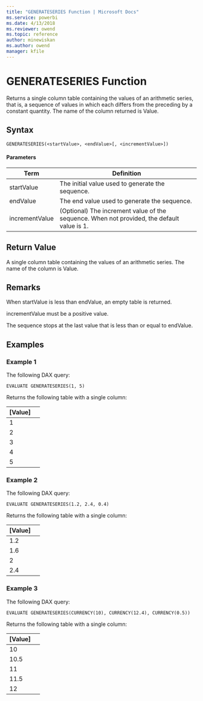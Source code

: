 ```yaml
---
title: "GENERATESERIES Function | Microsoft Docs"
ms.service: powerbi
ms.date: 4/13/2018
ms.reviewer: owend
ms.topic: reference
author: minewiskan
ms.author: owend
manager: kfile
---
```

# GENERATESERIES Function
Returns a single column table containing the values of an arithmetic series, that is, a sequence of values in which each differs from the preceding by a constant quantity. The name of the column returned is Value.  
  
## Syntax  
  
```  
GENERATESERIES(<startValue>, <endValue>[, <incrementValue>])
```  
  
#### Parameters  
  
|Term|Definition|  
|--------|--------------|  
|startValue|The initial value used to generate the sequence.|
|endValue|The end value used to generate the sequence.|  
|incrementValue|(Optional) The increment value of the sequence. When not provided, the default value is 1.|    
  
## Return Value  
A single column table containing the values of an arithmetic series. The name of the column is Value.
  
## Remarks  
When startValue is less than endValue, an empty table is returned.

incrementValue must be a positive value.

The sequence stops at the last value that is less than or equal to endValue.

  
## Examples
### Example 1
The following DAX query:
```
EVALUATE GENERATESERIES(1, 5)
```
Returns the following table with a single column:

[Value]  | | 
---------|---------
1     |         
2     |         
3     |         
4     |         
5     |         

### Example 2
The following DAX query:
```
EVALUATE GENERATESERIES(1.2, 2.4, 0.4)
```
Returns the following table with a single column:

[Value]  | | 
---------|---------
1.2    |         
1.6     |         
2     |         
2.4     |           

### Example 3
The following DAX query:
```
EVALUATE GENERATESERIES(CURRENCY(10), CURRENCY(12.4), CURRENCY(0.5))
```
Returns the following table with a single column:

[Value]  | | 
---------|---------
10    |         
10.5     |         
11     |         
11.5     |     
12     |